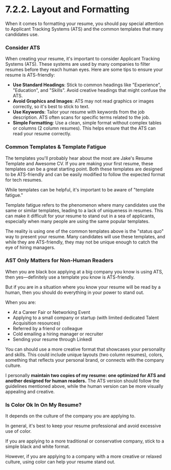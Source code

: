 # 7.2.2. Layout and Formatting

When it comes to formatting your resume, you should pay special attention to Applicant Tracking Systems (ATS) and the common templates that many candidates use.

### Consider ATS

When creating your resume, it's important to consider Applicant Tracking Systems (ATS). These systems are used by many companies to filter resumes before they reach human eyes. Here are some tips to ensure your resume is ATS-friendly:

- **Use Standard Headings**: Stick to common headings like "Experience", "Education", and "Skills". Avoid creative headings that might confuse the ATS.
- **Avoid Graphics and Images**: ATS may not read graphics or images correctly, so it's best to stick to text.
- **Use Keywords**: Tailor your resume with keywords from the job description. ATS often scans for specific terms related to the job.
- **Simple Formatting**: Use a clean, simple format without complex tables or columns (2 column resumes). This helps ensure that the ATS can read your resume correctly.

### Common Templates & Template Fatigue

The templates you'll probably hear about the most are Jake's Resume Template and Awesome CV. If you are making your first resume, these templates can be a great starting point. Both these templates are designed to be ATS-friendly and can be easily modified to follow the expected format for tech resumes.

While templates can be helpful, it's important to be aware of "template fatigue."

Template fatigue refers to the phenomenon where many candidates use the same or similar templates, leading to a lack of uniqueness in resumes. This can make it difficult for your resume to stand out in a sea of applicants, especially when many people are using the same popular templates.

The reality is using one of the common templates above is the "status quo" way to present your resume. Many candidates will use these templates, and while they are ATS-friendly, they may not be unique enough to catch the eye of hiring managers.

### AST Only Matters for Non-Human Readers

When you are black box applying at a big company you know is using ATS, then yes—definitely use a template you know is ATS-friendly.

But if you are in a situation where you know your resume will be read by a human, then you should do everything in your power to stand out.

When you are:

- At a Career Fair or Networking Event
- Applying to a small company or startup (with limited dedicated Talent Acquisition resources)
- Referred by a friend or colleague
- Cold emailing a hiring manager or recruiter
- Sending your resume through LinkedI

You can should use a more creative format that showcases your personality and skills. This could include unique layouts (two column resumes), colors, something that reflects your personal brand, or connects with the company culture.

I personally **maintain two copies of my resume: one optimized for ATS and another designed for human readers.** The ATS version should follow the guidelines mentioned above, while the human version can be more visually appealing and creative.

### Is Color Ok In On My Resume?

It depends on the culture of the company you are applying to.

In general, it's best to keep your resume professional and avoid excessive use of color.

If you are applying to a more traditional or conservative company, stick to a simple black and white format.

However, if you are applying to a company with a more creative or relaxed culture, using color can help your resume stand out.
